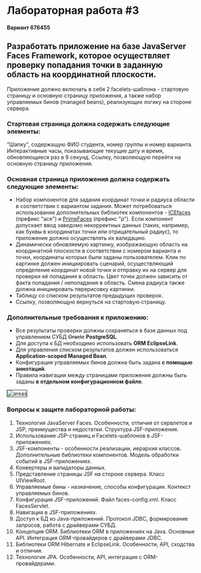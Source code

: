 # Лабораторная работа #3
#### Вариант 676455
## Разработать приложение на базе JavaServer Faces Framework, которое осуществляет проверку попадания точки в заданную область на координатной плоскости.

Приложение должно включать в себя 2 facelets-шаблона - стартовую страницу и основную страницу приложения, а также набор управляемых бинов (managed beans), реализующих логику на стороне сервера.

### Стартовая страница должна содержать следующие элементы:

"Шапку", содержащую ФИО студента, номер группы и номер варианта.
Интерактивные часы, показывающие текущие дату и время, обновляющиеся раз в 9 секунд.
Ссылку, позволяющую перейти на основную страницу приложения.

### Основная страница приложения должна содержать следующие элементы:

<ul>
<li>Набор компонентов для задания координат точки и радиуса области в соответствии с вариантом задания. Может потребоваться использование дополнительных библиотек компонентов - <a href="http://www.icesoft.org/java/projects/ICEfaces/overview.jsf">ICEfaces</a> (префикс "ace") и <a href="http://www.primefaces.org/">PrimeFaces</a> (префикс "p"). Если компонент допускает ввод заведомо некорректных данных (таких, например, как буквы в координатах точки или отрицательный радиус), то приложение должно осуществлять их валидацию.</li>
<li>Динамически обновляемую картинку, изображающую область на координатной плоскости в соответствии с номером варианта и точки, координаты которых были заданы пользователем. Клик по картинке должен инициировать сценарий, осуществляющий определение координат новой точки и отправку их на сервер для проверки её попадания в область. Цвет точек должен зависить от факта попадания / непопадания в область. Смена радиуса также должна инициировать перерисовку картинки.</li>
<li>Таблицу со списком результатов предыдущих проверок.</li>
<li>Ссылку, позволяющую вернуться на стартовую страницу.</li>
</ul>

### Дополнительные требования к приложению:

<ul>
<li>Все результаты проверки должны сохраняться в базе данных под управлением СУБД <strike>Oracle</strike> <b>PostgreSQL</b>.</li>
<li>Для доступа к БД необходимо использовать <b>ORM EclipseLink</b>.</li>
<li>Для управления списком результатов должен использоваться <b>Application-scoped Managed Bean</b>.</li>
<li>Конфигурация управляемых бинов должна быть задана <b>с помощью аннотаций</b>.</li>
<li>Правила навигации между страницами приложения должны быть заданы <b>в отдельном конфигурационном файле</b>.</li>
</ul>

<img style="border: 1px solid;" src="https://i.ibb.co/27fjGFn/areas.png" alt="areas">

### Вопросы к защите лабораторной работы:

<ol>
<li>Технология JavaServer Faces. Особенности, отличия от сервлетов и JSP, преимущества и недостатки. Структура JSF-приложения.</li>
<li>Использование JSP-страниц и Facelets-шаблонов в JSF-приложениях.</li>
<li>JSF-компоненты - особенности реализации, иерархия классов. Дополнительные библиотеки компонентов. Модель обработки событий в JSF-приложениях.</li>
<li>Конвертеры и валидаторы данных.</li>
<li>Представление страницы JSF на стороне сервера. Класс UIViewRoot.</li>
<li>Управляемые бины - назначение, способы конфигурации. Контекст управляемых бинов.</li>
<li>Конфигурация JSF-приложений. Файл faces-config.xml. Класс FacesServlet.</li>
<li>Навигация в JSF-приложениях.</li>
<li>Доступ к БД из Java-приложений. Протокол JDBC, формирование запросов, работа с драйверами СУБД.</li>
<li>Концепция ORM. Библиотеки ORM в приложениях на Java. Основные API. Интеграция ORM-провайдеров с драйверами JDBC.</li>
<li>Библиотеки ORM Hibernate и EclipseLink. Особенности, API, сходства и отличия.</li>
<li>Технология JPA. Особенности, API, интеграция с ORM-провайдерами.</li>
</ol>
